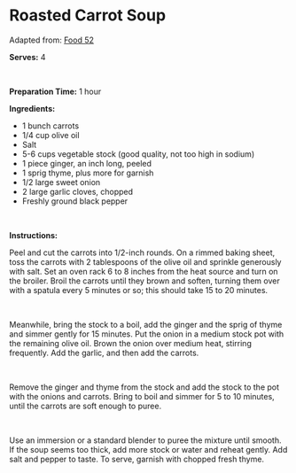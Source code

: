 Roasted Carrot Soup
===================

Adapted from: [Food 52](http://www.food52.com/recipes/9743_roasted_carrot_soup)

**Serves:** 4

 

**Preparation Time:** 1 hour

**Ingredients:**

-   1 bunch carrots
-   1/4 cup olive oil
-   Salt
-   5-6 cups vegetable stock (good quality, not too high in sodium)
-   1 piece ginger, an inch long, peeled
-   1 sprig thyme, plus more for garnish
-   1/2 large sweet onion
-   2 large garlic cloves, chopped
-   Freshly ground black pepper

 

**Instructions:**

Peel and cut the carrots into 1/2-inch rounds. On a rimmed baking sheet, toss the carrots with 2 tablespoons of the olive oil and sprinkle generously with salt. Set an oven rack 6 to 8 inches from the heat source and turn on the broiler. Broil the carrots until they brown and soften, turning them over with a spatula every 5 minutes or so; this should take 15 to 20 minutes.

 

Meanwhile, bring the stock to a boil, add the ginger and the sprig of thyme and simmer gently for 15 minutes. Put the onion in a medium stock pot with the remaining olive oil. Brown the onion over medium heat, stirring frequently. Add the garlic, and then add the carrots.

 

Remove the ginger and thyme from the stock and add the stock to the pot with the onions and carrots. Bring to boil and simmer for 5 to 10 minutes, until the carrots are soft enough to puree.

 

Use an immersion or a standard blender to puree the mixture until smooth. If the soup seems too thick, add more stock or water and reheat gently. Add salt and pepper to taste. To serve, garnish with chopped fresh thyme.
